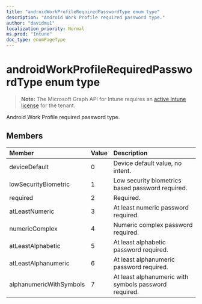 ```yaml
---
title: "androidWorkProfileRequiredPasswordType enum type"
description: "Android Work Profile required password type."
author: "davidmu1"
localization_priority: Normal
ms.prod: "Intune"
doc_type: enumPageType
---
```


# androidWorkProfileRequiredPasswordType enum type

> **Note:** The Microsoft Graph API for Intune requires an [active Intune license](https://go.microsoft.com/fwlink/?linkid=839381) for the tenant.

Android Work Profile required password type.

## Members
|Member|Value|Description|
|:---|:---|:---|
|deviceDefault|0|Device default value, no intent.|
|lowSecurityBiometric|1|Low security biometrics based password required.|
|required|2|Required.|
|atLeastNumeric|3|At least numeric password required.|
|numericComplex|4|Numeric complex password required.|
|atLeastAlphabetic|5|At least alphabetic password required.|
|atLeastAlphanumeric|6|At least alphanumeric password required.|
|alphanumericWithSymbols|7|At least alphanumeric with symbols password required.|




